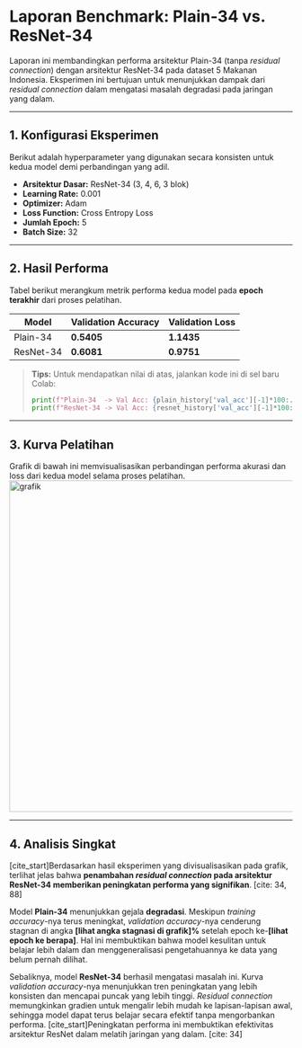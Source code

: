 # Laporan Benchmark: Plain-34 vs. ResNet-34

Laporan ini membandingkan performa arsitektur Plain-34 (tanpa *residual connection*) dengan arsitektur ResNet-34 pada dataset 5 Makanan Indonesia. Eksperimen ini bertujuan untuk menunjukkan dampak dari *residual connection* dalam mengatasi masalah degradasi pada jaringan yang dalam.

---

## 1. Konfigurasi Eksperimen

Berikut adalah hyperparameter yang digunakan secara konsisten untuk kedua model demi perbandingan yang adil.

- **Arsitektur Dasar:** ResNet-34 (3, 4, 6, 3 blok)
- **Learning Rate:** 0.001
- **Optimizer:** Adam
- **Loss Function:** Cross Entropy Loss
- **Jumlah Epoch:** 5
- **Batch Size:** 32

---

## 2. Hasil Performa

Tabel berikut merangkum metrik performa kedua model pada **epoch terakhir** dari proses pelatihan.

| Model     | Validation Accuracy | Validation Loss |
|-----------|---------------------|-----------------|
| Plain-34  | **0.5405** | **1.1435** |
| ResNet-34 | **0.6081** | **0.9751** |

> **Tips:** Untuk mendapatkan nilai di atas, jalankan kode ini di sel baru Colab:
> ```python
> print(f"Plain-34  -> Val Acc: {plain_history['val_acc'][-1]*100:.2f}%, Val Loss: {plain_history['val_loss'][-1]:.4f}")
> print(f"ResNet-34 -> Val Acc: {resnet_history['val_acc'][-1]*100:.2f}%, Val Loss: {resnet_history['val_loss'][-1]:.4f}")
> ```

---

## 3. Kurva Pelatihan

Grafik di bawah ini memvisualisasikan perbandingan performa akurasi dan loss dari kedua model selama proses pelatihan.
<img width="1489" height="590" alt="grafik" src="https://github.com/user-attachments/assets/e8113072-a70e-48ac-946b-1ffa6805f08a" />


---

## 4. Analisis Singkat

[cite_start]Berdasarkan hasil eksperimen yang divisualisasikan pada grafik, terlihat jelas bahwa **penambahan *residual connection* pada arsitektur ResNet-34 memberikan peningkatan performa yang signifikan**. [cite: 34, 88]

Model **Plain-34** menunjukkan gejala **degradasi**. Meskipun *training accuracy*-nya terus meningkat, *validation accuracy*-nya cenderung stagnan di angka **[lihat angka stagnasi di grafik]%** setelah epoch ke-**[lihat epoch ke berapa]**. Hal ini membuktikan bahwa model kesulitan untuk belajar lebih dalam dan menggeneralisasi pengetahuannya ke data yang belum pernah dilihat.

Sebaliknya, model **ResNet-34** berhasil mengatasi masalah ini. Kurva *validation accuracy*-nya menunjukkan tren peningkatan yang lebih konsisten dan mencapai puncak yang lebih tinggi. *Residual connection* memungkinkan gradien untuk mengalir lebih mudah ke lapisan-lapisan awal, sehingga model dapat terus belajar secara efektif tanpa mengorbankan performa. [cite_start]Peningkatan performa ini membuktikan efektivitas arsitektur ResNet dalam melatih jaringan yang dalam. [cite: 34]
